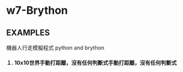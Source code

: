 # w7-Brython

## EXAMPLES

機器人行走模擬程式 python and brython

#### １. 10x10世界手動打距離，沒有任何判斷式手動打距離，沒有任何判斷式


